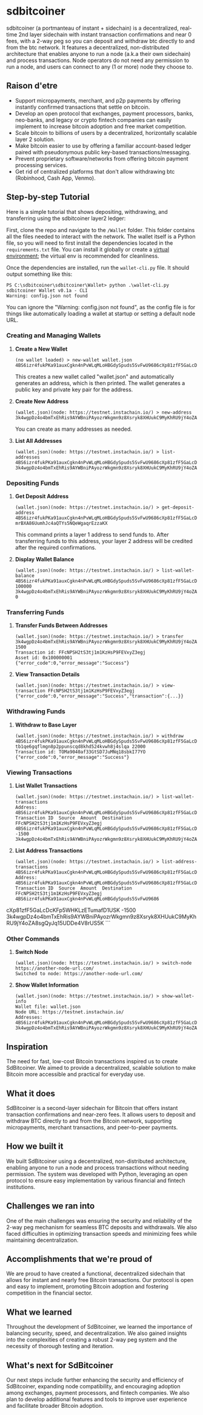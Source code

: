 # sdbitcoiner
sdbitcoiner (a portmanteau of instant + sidechain) is a decentralized, real-time 2nd layer sidechain with instant transaction confirmations and near 0 fees, with a 2-way peg so you can deposit and withdraw btc directly to and from the btc network. It features a decentralized, non-distributed architecture that enables anyone to run a node (a.k.a their own sidechain) and process transactions. Node operators do not need any permission to run a node, and users can connect to any (1 or more) node they choose to.

## Raison d'etre
* Support micropayments, merchant, and p2p payments by offering instantly confirmed transactions that settle on bitcoin.
* Develop an open protocol that exchanges, payment processors, banks, neo-banks, and legacy or crypto fintech companies can easily implement to increase bitcoin adoption and free market competition.
* Scale bitcoin to billions of users by a decentralized, horizontally scalable layer 2 solution.
* Make bitcoin easier to use by offering a familiar account-based ledger paired with pseudonymous public key-based transactions/messaging.
* Prevent proprietary software/networks from offering bitcoin payment processing services.
* Get rid of centralized platforms that don't allow withdrawing btc (Robinhood, Cash App, Venmo).

## Step-by-step Tutorial
Here is a simple tutorial that shows depositing, withdrawing, and transferring using the sdbitcoiner layer2 ledger:

First, clone the repo and navigate to the `/Wallet` folder. This folder contains all the files needed to interact with the network. The wallet itself is a Python file, so you will need to first install the dependencies located in the `requirements.txt` file. You can install it globally or create a [virtual environment](https://docs.python.org/3/library/venv.html); the virtual env is recommended for cleanliness.

Once the dependencies are installed, run the `wallet-cli.py` file. It should output something like this:

```shell
PS C:\sdbitcoiner\sdbitcoiner\Wallet> python .\wallet-cli.py
sdbitcoiner Wallet v0.1a - CLI
Warning: config.json not found
```

You can ignore the "Warning: config.json not found", as the config file is for things like automatically loading a wallet at startup or setting a default node URL.

### Creating and Managing Wallets

1. **Create a New Wallet**

    ```shell
    (no wallet loaded) > new-wallet wallet.json
    4BS6izr4fukPKa91auxCgkn4nPvWLqMLoHBGdySpuds5SvFwU9686cXp81zfF5GaLcDcKFp5WHKLzETumafD1USK
    ```

    This creates a new wallet called "wallet.json" and automatically generates an address, which is then printed. The wallet generates a public key and private key pair for the address.

2. **Create New Address**

    ```shell
    (wallet.json)(node: https://testnet.instachain.io/) > new-address
    3k4wgpDz4o4bmTxEhRis9AYWBniPAyozrWkgmn9z8Xsryk8XHUukC9MyKhRU9jY4oZA8sgQyJq15UDDe4V8rUS5K
    ```

    You can create as many addresses as needed.

3. **List All Addresses**

    ```shell
    (wallet.json)(node: https://testnet.instachain.io/) > list-addresses
    4BS6izr4fukPKa91auxCgkn4nPvWLqMLoHBGdySpuds5SvFwU9686cXp81zfF5GaLcDcKFp5WHKLzETumafD1USK
    3k4wgpDz4o4bmTxEhRis9AYWBniPAyozrWkgmn9z8Xsryk8XHUukC9MyKhRU9jY4oZA8sgQyJq15UDDe4V8rUS5K
    ```

### Depositing Funds

1. **Get Deposit Address**

    ```shell
    (wallet.json)(node: https://testnet.instachain.io/) > get-deposit-address 4BS6izr4fukPKa91auxCgkn4nPvWLqMLoHBGdySpuds5SvFwU9686cXp81zfF5GaLcDcKFp5WHKLzETumafD1USK
    mrBXA86UumhJc4aQTYs5NQeWgaqrEzzaKX
    ```

    This command prints a layer 1 address to send funds to. After transferring funds to this address, your layer 2 address will be credited after the required confirmations.

2. **Display Wallet Balance**

    ```shell
    (wallet.json)(node: https://testnet.instachain.io/) > list-wallet-balance
    4BS6izr4fukPKa91auxCgkn4nPvWLqMLoHBGdySpuds5SvFwU9686cXp81zfF5GaLcDcKFp5WHKLzETumafD1USK: 100000
    3k4wgpDz4o4bmTxEhRis9AYWBniPAyozrWkgmn9z8Xsryk8XHUukC9MyKhRU9jY4oZA8sgQyJq15UDDe4V8rUS5K: 0
    ```

### Transferring Funds

1. **Transfer Funds Between Addresses**

    ```shell
    (wallet.json)(node: https://testnet.instachain.io/) > transfer 3k4wgpDz4o4bmTxEhRis9AYWBniPAyozrWkgmn9z8Xsryk8XHUukC9MyKhRU9jY4oZA8sgQyJq15UDDe4V8rUS5K 1500
    Transaction id: FFcNPSH2tS3tj1m1KzHsP9FEVxyZ3egj
    Asset id: 0x100000001
    {"error_code":0,"error_message":"Success"}
    ```

2. **View Transaction Details**

    ```shell
    (wallet.json)(node: https://testnet.instachain.io/) > view-transaction FFcNPSH2tS3tj1m1KzHsP9FEVxyZ3egj
    {"error_code":0,"error_message":"Success","transaction":{...}}
    ```

### Withdrawing Funds

1. **Withdraw to Base Layer**

    ```shell
    (wallet.json)(node: https://testnet.instachain.io/) > withdraw 4BS6izr4fukPKa91auxCgkn4nPvWLqMLoHBGdySpuds5SvFwU9686cXp81zfF5GaLcDcKFp5WHKLzETumafD1USK tb1qe6gqflmgn8p2ppunscqd8khd524kvwh8j4slqa 22000
    Transaction id: TOMa9040af33GtSD7JuMNq18sbkI77YO
    {"error_code":0,"error_message":"Success"}
    ```

### Viewing Transactions

1. **List Wallet Transactions**

    ```shell
    (wallet.json)(node: https://testnet.instachain.io/) > list-wallet-transactions
    Address: 4BS6izr4fukPKa91auxCgkn4nPvWLqMLoHBGdySpuds5SvFwU9686cXp81zfF5GaLcDcKFp5WHKLzETumafD1USK
    Transaction ID  Source  Amount  Destination
    FFcNPSH2tS3tj1m1KzHsP9FEVxyZ3egj  4BS6izr4fukPKa91auxCgkn4nPvWLqMLoHBGdySpuds5SvFwU9686cXp81zfF5GaLcDcKFp5WHKLzETumafD1USK  -1500  3k4wgpDz4o4bmTxEhRis9AYWBniPAyozrWkgmn9z8Xsryk8XHUukC9MyKhRU9jY4oZA8sgQyJq15UDDe4V8rUS5K
    ```

2. **List Address Transactions**

    ```shell
    (wallet.json)(node: https://testnet.instachain.io/) > list-address-transactions 4BS6izr4fukPKa91auxCgkn4nPvWLqMLoHBGdySpuds5SvFwU9686cXp81zfF5GaLcDcKFp5WHKLzETumafD1USK
    Address: 4BS6izr4fukPKa91auxCgkn4nPvWLqMLoHBGdySpuds5SvFwU9686cXp81zfF5GaLcDcKFp5WHKLzETumafD1USK
    Transaction ID  Source  Amount  Destination
    FFcNPSH2tS3tj1m1KzHsP9FEVxyZ3egj  4BS6izr4fukPKa91auxCgkn4nPvWLqMLoHBGdySpuds5SvFwU9686

cXp81zfF5GaLcDcKFp5WHKLzETumafD1USK  -1500  3k4wgpDz4o4bmTxEhRis9AYWBniPAyozrWkgmn9z8Xsryk8XHUukC9MyKhRU9jY4oZA8sgQyJq15UDDe4V8rUS5K
    ```

### Other Commands

1. **Switch Node**

    ```shell
    (wallet.json)(node: https://testnet.instachain.io/) > switch-node https://another-node-url.com/
    Switched to node: https://another-node-url.com/
    ```

2. **Show Wallet Information**

    ```shell
    (wallet.json)(node: https://testnet.instachain.io/) > show-wallet-info
    Wallet file: wallet.json
    Node URL: https://testnet.instachain.io/
    Addresses:
    4BS6izr4fukPKa91auxCgkn4nPvWLqMLoHBGdySpuds5SvFwU9686cXp81zfF5GaLcDcKFp5WHKLzETumafD1USK
    3k4wgpDz4o4bmTxEhRis9AYWBniPAyozrWkgmn9z8Xsryk8XHUukC9MyKhRU9jY4oZA8sgQyJq15UDDe4V8rUS5K
    ```

## Inspiration
The need for fast, low-cost Bitcoin transactions inspired us to create SdBitcoiner. We aimed to provide a decentralized, scalable solution to make Bitcoin more accessible and practical for everyday use.

## What it does
SdBitcoiner is a second-layer sidechain for Bitcoin that offers instant transaction confirmations and near-zero fees. It allows users to deposit and withdraw BTC directly to and from the Bitcoin network, supporting micropayments, merchant transactions, and peer-to-peer payments.

## How we built it
We built SdBitcoiner using a decentralized, non-distributed architecture, enabling anyone to run a node and process transactions without needing permission. The system was developed with Python, leveraging an open protocol to ensure easy implementation by various financial and fintech institutions.

## Challenges we ran into
One of the main challenges was ensuring the security and reliability of the 2-way peg mechanism for seamless BTC deposits and withdrawals. We also faced difficulties in optimizing transaction speeds and minimizing fees while maintaining decentralization.

## Accomplishments that we're proud of
We are proud to have created a functional, decentralized sidechain that allows for instant and nearly free Bitcoin transactions. Our protocol is open and easy to implement, promoting Bitcoin adoption and fostering competition in the financial sector.

## What we learned
Throughout the development of SdBitcoiner, we learned the importance of balancing security, speed, and decentralization. We also gained insights into the complexities of creating a robust 2-way peg system and the necessity of thorough testing and iteration.

## What's next for SdBitcoiner
Our next steps include further enhancing the security and efficiency of SdBitcoiner, expanding node compatibility, and encouraging adoption among exchanges, payment processors, and fintech companies. We also plan to develop additional features and tools to improve user experience and facilitate broader Bitcoin adoption.